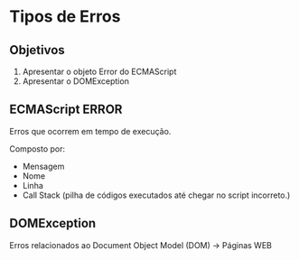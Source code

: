 # Tipos de Erros

## Objetivos

 1. Apresentar o objeto Error do ECMAScript
 2. Apresentar o DOMException

## ECMAScript ERROR

Erros que ocorrem em tempo de execução.

Composto por:
 - Mensagem
 - Nome
 - Linha
 - Call Stack (pilha de códigos executados até chegar no script incorreto.)

## DOMException

Erros relacionados ao Document Object Model (DOM) -> Páginas WEB
